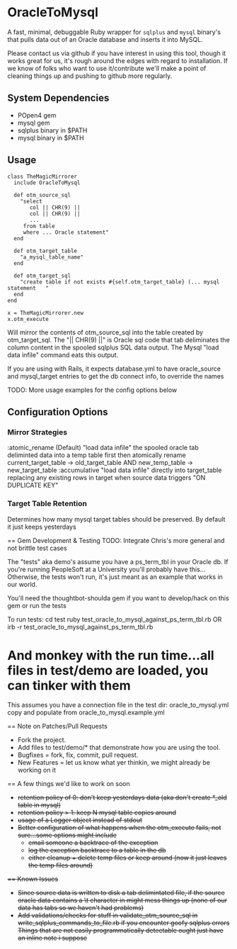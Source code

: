 OracleToMysql
=============
A fast, minimal, debuggable Ruby wrapper for `sqlplus` and `mysql` binary's that pulls
data out of an Oracle database and inserts it into MySQL.

Please contact us via github if you have interest in using this tool, though it works great for us,
it's rough around the edges with regard to installation.  If we know of folks who want to use it/contribute
we'll make a point of cleaning things up and pushing to github more regularly.

System Dependencies
-------------------
* POpen4 gem
* mysql gem
* sqlplus binary in $PATH
* mysql binary in $PATH

Usage
-----
    class TheMagicMirrorer
      include OracleToMysql

      def otm_source_sql
        "select 
           col || CHR(9) ||
           col || CHR(9) ||
           ...
         from table
         where ... Oracle statement"
      end

      def otm_target_table
        "a_mysql_table_name"
      end

      def otm_target_sql
        "create table if not exists #{self.otm_target_table} (... mysql statement   "
      end
    end

    x = TheMagicMirrorer.new
    x.otm_execute

Will mirror the contents of otm_source_sql into the table created by otm_target_sql.
The "|| CHR(9) ||" is Oracle sql code that tab deliminates the column content in
the spooled sqlplus SQL data output.  The Mysql "load data infile" command eats this output.

If you are using with Rails, it expects database.yml to have oracle_source and mysql_target entries to get the
db connect info, to override the names

TODO: More usage examples for the config options below

Configuration Options
---------------------
### Mirror Strategies
  :atomic_rename (Default)
    "load data infile" the spooled oracle tab deliminted data into a temp table first
    then atomically rename 
      current_target_table -> old_target_table AND
       new_temp_table -> new_target_table
  :accumulative
    "load data infile" directly into target_table replacing any existing
    rows in target when source data triggers "ON DUPLICATE KEY"

### Target Table Retention
Determines how many mysql target tables should be preserved.  By default it just keeps yesterdays

== Gem Development & Testing
TODO: Integrate Chris's more general and not brittle test cases

The "tests" aka demo's assume you have a ps_term_tbl in your Oracle db.
If you're running PeopleSoft at a University you'll probably have this...
Otherwise, the tests won't run, it's just meant as an example that works in our world.

You'll need the thoughtbot-shoulda gem if you want to develop/hack on this gem or run the tests

To run tests:
cd test
  ruby test_oracle_to_mysql_against_ps_term_tbl.rb
OR
  irb -r test_oracle_to_mysql_against_ps_term_tbl.rb
  # And monkey with the run time...all files in test/demo are loaded, you can tinker with them
  
This assumes you have a connection file in the test dir:
  oracle_to_mysql.yml
copy and populate from oracle_to_mysql.example.yml

== Note on Patches/Pull Requests
* Fork the project.
* Add files to test/demo/* that demonstrate how you are using the tool.
* Bugfixes = fork, fix, commit, pull request.
* New Features = let us know what yer thinkin, we might already be working on it

== A few things we'd like to work on soon
* <strike>retention policy of 0: don't keep yesterdays data (aka don't create *_old table in mysql)<strike>
* <strike>retention policy > 1: keep N mysql table copies around </strike>
* usage of a Logger object instead of stdout
* Better configuration of what happens when the otm_execute fails, not sure...some options might include
  * email someone a backtrace of the exception
  * log the exception backtrace to a table in the db
  * either cleanup + delete temp files or keep around (now it just leaves the temp files around)

== Known Issues
* Since source data is written to disk a tab delimintated file, if the source oracle data contains a \t character in might mess things up (none of our data has tabs so we haven't had problems)
* Add validations/checks for stuff in validate_otm_source_sql in write_sqlplus_commands_to_file.rb if you encounter goofy sqlplus errors
  Things that are not easily programmatically detectable ought just have an inline note i suppose


